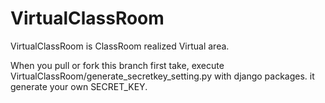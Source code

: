 # VirtualClassRoom
VirtualClassRoom is ClassRoom realized Virtual area.

When you pull or fork this branch first take,
execute VirtualClassRoom/generate_secretkey_setting.py with django packages.
it generate your own SECRET_KEY.
